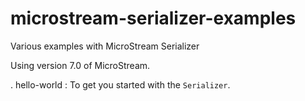 # microstream-serializer-examples
Various examples with MicroStream Serializer


Using version 7.0 of MicroStream.


. hello-world : To get you started with the `Serializer`.
